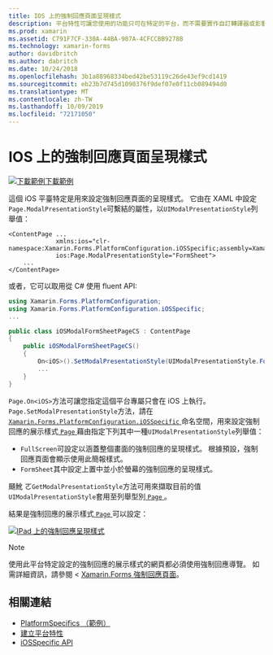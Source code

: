 ```yaml
---
title: IOS 上的強制回應頁面呈現樣式
description: 平台特性可讓您使用的功能只可在特定的平台，而不需要實作自訂轉譯器或影響。 本文說明如何使用 iOS 平臺特定設定模式頁面的呈現樣式。
ms.prod: xamarin
ms.assetid: C791F7CF-330A-44BA-987A-4CFCCBB9278B
ms.technology: xamarin-forms
author: davidbritch
ms.author: dabritch
ms.date: 10/24/2018
ms.openlocfilehash: 3b1a88968334bed42be53119c26de43ef9cd1419
ms.sourcegitcommit: eb23b7d745d1090376f9def07e0f11cb089494d0
ms.translationtype: MT
ms.contentlocale: zh-TW
ms.lasthandoff: 10/09/2019
ms.locfileid: "72171050"
---
```

# <a name="modal-page-presentation-style-on-ios"></a>IOS 上的強制回應頁面呈現樣式

[![下載範例](~/media/shared/download.png)下載範例](https://docs.microsoft.com/samples/xamarin/xamarin-forms-samples/userinterface-platformspecifics)

這個 iOS 平臺特定是用來設定強制回應頁面的呈現樣式。 它由在 XAML 中設定`Page.ModalPresentationStyle`可繫結的屬性，以`UIModalPresentationStyle`列舉值：

```xaml
<ContentPage ...
             xmlns:ios="clr-namespace:Xamarin.Forms.PlatformConfiguration.iOSSpecific;assembly=Xamarin.Forms.Core"
             ios:Page.ModalPresentationStyle="FormSheet">
    ...
</ContentPage>
```

或者，它可以取用從 C# 使用 fluent API:

```csharp
using Xamarin.Forms.PlatformConfiguration;
using Xamarin.Forms.PlatformConfiguration.iOSSpecific;
...

public class iOSModalFormSheetPageCS : ContentPage
{
    public iOSModalFormSheetPageCS()
    {
        On<iOS>().SetModalPresentationStyle(UIModalPresentationStyle.FormSheet);
        ...
    }
}
```

`Page.On<iOS>`方法可讓您指定這個平台專屬只會在 iOS 上執行。 `Page.SetModalPresentationStyle`方法，請在[ `Xamarin.Forms.PlatformConfiguration.iOSSpecific` ](xref:Xamarin.Forms.PlatformConfiguration.iOSSpecific)命名空間，用來設定強制回應的展示樣式[ `Page` ](xref:Xamarin.Forms.Page)藉由指定下列其中一種`UIModalPresentationStyle`列舉值：

- `FullScreen`可設定以涵蓋整個畫面的強制回應的呈現樣式。 根據預設，強制回應頁面會顯示使用此簡報樣式。
- `FormSheet`其中設定上置中並小於螢幕的強制回應的呈現樣式。

颾魤 ㄛ`GetModalPresentationStyle`方法可用來擷取目前的值`UIModalPresentationStyle`套用至列舉型別[ `Page` ](xref:Xamarin.Forms.Page)。

結果是強制回應的展示樣式[ `Page` ](xref:Xamarin.Forms.Page)可以設定：

[![](page-presentation-style-images/modal-presentation-style-small.png "IPad 上的強制回應呈現樣式")](page-presentation-style-images/modal-presentation-style-large.png#lightbox "IPad 上的強制回應呈現樣式")

> [!NOTE]
> 使用此平台特定設定的強制回應的展示樣式的網頁都必須使用強制回應導覽。 如需詳細資訊，請參閱 < [Xamarin.Forms 強制回應頁面](~/xamarin-forms/app-fundamentals/navigation/modal.md)。

## <a name="related-links"></a>相關連結

- [PlatformSpecifics （範例）](https://docs.microsoft.com/samples/xamarin/xamarin-forms-samples/userinterface-platformspecifics)
- [建立平台特性](~/xamarin-forms/platform/platform-specifics/index.md#creating-platform-specifics)
- [iOSSpecific API](xref:Xamarin.Forms.PlatformConfiguration.iOSSpecific)
